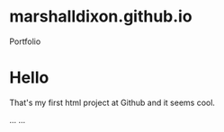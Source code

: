# marshalldixon.github.io
Portfolio

<html>
    <head>
        <meta charset="utf8" />
        <title>Marshall Dixon</title>
    </head>
    <body>
        <h1>Hello</h1>
        <p>That's my first html project at Github and it seems cool.</p>
    </body>
</html>

<head>
...
<title>Web Accessibility Initiative (WAI) - home page</title>
...
</head>
